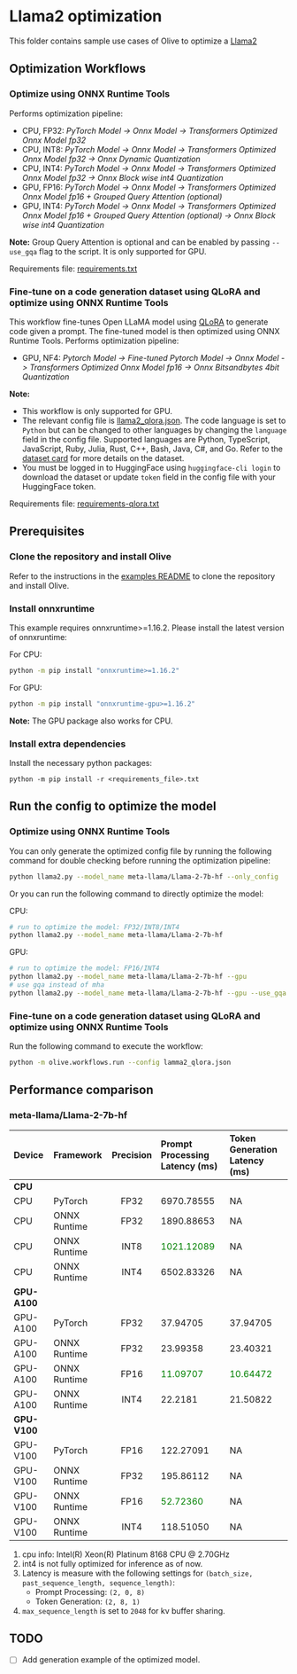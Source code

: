 # Llama2 optimization
This folder contains sample use cases of Olive to optimize a [Llama2](https://huggingface.co/meta-llama/Llama-2-7b-hf)

## Optimization Workflows
### Optimize using ONNX Runtime Tools
Performs optimization pipeline:
- CPU, FP32: *PyTorch Model -> Onnx Model -> Transformers Optimized Onnx Model fp32*
- CPU, INT8: *PyTorch Model -> Onnx Model -> Transformers Optimized Onnx Model fp32 -> Onnx Dynamic Quantization*
- CPU, INT4: *PyTorch Model -> Onnx Model -> Transformers Optimized Onnx Model fp32 -> Onnx Block wise int4 Quantization*
- GPU, FP16: *PyTorch Model -> Onnx Model -> Transformers Optimized Onnx Model fp16 + Grouped Query Attention (optional)*
- GPU, INT4: *PyTorch Model -> Onnx Model -> Transformers Optimized Onnx Model fp16 + Grouped Query Attention (optional) -> Onnx Block wise int4 Quantization*

**Note:** Group Query Attention is optional and can be enabled by passing `--use_gqa` flag to the script. It is only supported for GPU.

Requirements file: [requirements.txt](requirements.txt)

### Fine-tune on a code generation dataset using QLoRA and optimize using ONNX Runtime Tools
This workflow fine-tunes Open LLaMA model using [QLoRA](https://arxiv.org/abs/2305.14314) to generate code given a prompt. The fine-tuned model is then optimized using ONNX Runtime Tools.
Performs optimization pipeline:
- GPU, NF4: *Pytorch Model -> Fine-tuned Pytorch Model -> Onnx Model -> Transformers Optimized Onnx Model fp16 -> Onnx Bitsandbytes 4bit Quantization*

**Note:**
- This workflow is only supported for GPU.
- The relevant config file is [llama2_qlora.json](llama2_qlora.json). The code language is set to `Python` but can be changed to other languages by changing the `language` field in the config file.
Supported languages are Python, TypeScript, JavaScript, Ruby, Julia, Rust, C++, Bash, Java, C#, and Go. Refer to the [dataset card](https://huggingface.co/datasets/nampdn-ai/tiny-codes) for more details on the dataset.
- You must be logged in to HuggingFace using `huggingface-cli login` to download the dataset or update `token` field in the config file with your HuggingFace token.

Requirements file: [requirements-qlora.txt](requirements-qlora.txt)

## Prerequisites
### Clone the repository and install Olive

Refer to the instructions in the [examples README](../README.md) to clone the repository and install Olive.

### Install onnxruntime
This example requires onnxruntime>=1.16.2. Please install the latest version of onnxruntime:

For CPU:
```bash
python -m pip install "onnxruntime>=1.16.2"
```

For GPU:
```bash
python -m pip install "onnxruntime-gpu>=1.16.2"
```

**Note:** The GPU package also works for CPU.

### Install extra dependencies
Install the necessary python packages:
```
python -m pip install -r <requirements_file>.txt
```

## Run the config to optimize the model
### Optimize using ONNX Runtime Tools
You can only generate the optimized config file by running the following command for double checking before running the optimization pipeline:
```bash
python llama2.py --model_name meta-llama/Llama-2-7b-hf --only_config
```

Or you can run the following command to directly optimize the model:

CPU:
```bash
# run to optimize the model: FP32/INT8/INT4
python llama2.py --model_name meta-llama/Llama-2-7b-hf
```

GPU:
```bash
# run to optimize the model: FP16/INT4
python llama2.py --model_name meta-llama/Llama-2-7b-hf --gpu
# use gqa instead of mha
python llama2.py --model_name meta-llama/Llama-2-7b-hf --gpu --use_gqa
```

### Fine-tune on a code generation dataset using QLoRA and optimize using ONNX Runtime Tools
Run the following command to execute the workflow:
```bash
python -m olive.workflows.run --config lamma2_qlora.json
```


## Performance comparison
### meta-llama/Llama-2-7b-hf

| Device | Framework | Precision | Prompt Processing Latency (ms) | Token Generation Latency (ms) |
| :--- | :--- | :---: | :--- | :--- |
| **CPU** | | | | |
| CPU | PyTorch | FP32 | 6970.78555 | NA |
| CPU | ONNX Runtime | FP32 | 1890.88653 | NA |
| CPU | ONNX Runtime | INT8 | <span style="color:green">1021.12089</span> | NA |
| CPU | ONNX Runtime | INT4 | 6502.83326 |  NA |
| **GPU-A100** | | |  | |
| GPU-A100 | PyTorch | FP32 | 37.94705 | 37.94705 |
| GPU-A100 | ONNX Runtime | FP32 | 23.99358 | 23.40321 |
| GPU-A100 | ONNX Runtime | FP16 | <span style="color:green">11.09707</span> | <span style="color:green">10.64472</span> |
| GPU-A100 | ONNX Runtime | INT4 | 22.2181 | 21.50822 |
| **GPU-V100** | | | | |
| GPU-V100 | PyTorch | FP16 | 122.27091 | NA |
| GPU-V100 | ONNX Runtime | FP32 | 195.86112 | NA |
| GPU-V100 | ONNX Runtime | FP16 | <span style="color:green">52.72360</span> | NA |
| GPU-V100 | ONNX Runtime | INT4 | 118.51050 | NA |

1. cpu info:  Intel(R) Xeon(R) Platinum 8168 CPU @ 2.70GHz
2. int4 is not fully optimized for inference as of now.
3. Latency is measure with the following settings for `(batch_size, past_sequence_length, sequence_length)`:
    - Prompt Processing: `(2, 0, 8)`
    - Token Generation: `(2, 8, 1)`
4. `max_sequence_length` is set to `2048` for kv buffer sharing.


## TODO
- [ ] Add generation example of the optimized model.
